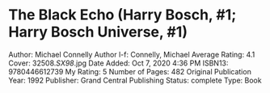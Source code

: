 # The Black Echo (Harry Bosch, #1; Harry Bosch Universe, #1)

Author: Michael Connelly
Author l-f: Connelly, Michael
Average Rating: 4.1
Cover: 32508._SX98_.jpg
Date Added: Oct 7, 2020 4:36 PM
ISBN13: 9780446612739
My Rating: 5
Number of Pages: 482
Original Publication Year: 1992
Publisher: Grand Central Publishing
Status: complete
Type: Book